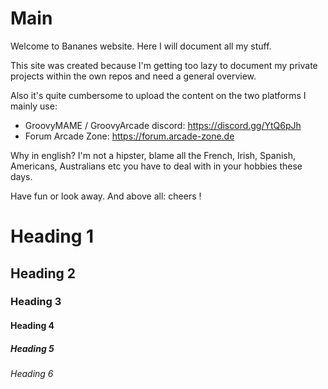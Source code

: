 # Main

Welcome to Bananes website. Here I will document all my stuff. 

This site was created because I'm getting too lazy to document my private projects within the own repos and need a general overview. 

Also it's quite cumbersome to upload the content on the two platforms I mainly use: 
- GroovyMAME / GroovyArcade discord: https://discord.gg/YtQ6pJh
- Forum Arcade Zone: https://forum.arcade-zone.de

Why in english?  I'm not a hipster, blame all the French, Irish, Spanish, Americans, Australians etc you have to deal with in your hobbies these days. 

Have fun or look away. And above all: cheers !

# Heading 1
## Heading 2
### Heading 3
#### Heading 4
##### Heading 5
###### Heading 6
